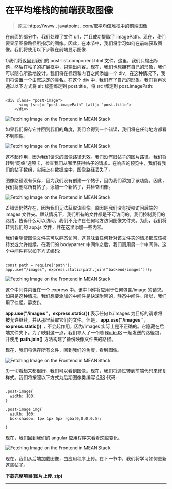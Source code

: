 # 在平均堆栈的前端获取图像

> 原文:[https://www . javatpoint . com/取平均值堆栈中的前端图像](https://www.javatpoint.com/fetching-image-on-frontend-in-mean-stack)

在前面的部分中，我们处理了文件 url，并且成功提取了 imagePath。现在，我们要显示图像路径所指示的图像。因此，在本节中，我们将学习如何在前端获取图像。我们将使用以下步骤在前端显示图像:

1)我们将返回到我们的 post-list.component.html 文件。这里，我们只输出标题，然后在帖子的扩展框中，只输出内容。现在，我们也想拥有自己的形象，我们可以随心所欲地设计。我们将在标题和内容之间添加一个 div，在这种情况下，我们将设置一个由您决定的类名。在这个 [div](https://www.javatpoint.com/html-div-tag) 中，我们有了自己的形象。我们将再次通过以下方式将 alt 标签绑定到 post.title，将 src 绑定到 post.imagePath:

```

<div class= "post-image">
      <img [src]= "post.imagePath" [alt]= "post.title">
    </div>

```

![Fetching Image on the Frontend in MEAN Stack](../Images/0b9349da99349a99bc13e54f88519049.png)

如果我们保存它并回到我们的角度，我们会得到一个错误，我们将在任何地方都看不到图像。

![Fetching Image on the Frontend in MEAN Stack](../Images/2a2da1c52d885bebf06acdcdbb7b219e.png)

这不起作用，因为我们请求的图像路径无效。我们没有旧帖子的图片路径。我们将转到“网络”选项卡，检查我们从哪里获得帖子的请求。在响应的预览中，我们有我们的帖子数组，实际上在数据库中，图像路径丢失了。

图像路径没有保存，因为我们没有创建一个帖子，因为我们添加了该功能。因此，我们将删除所有帖子，添加一个新帖子，并检查图像。

![Fetching Image on the Frontend in MEAN Stack](../Images/0e4070ce2d3fdb02a0be3228f4cf8443.png)

2)错误仍然存在，因为我们无法获取该图像。原因是我们没有授权访问后端的 images 文件夹。默认情况下，我们所有的文件都是不可访问的。我们控制我们的路线，告诉什么可以访问。我们不允许在任何地方访问图像文件夹。为此，我们将转到我们的 app.js 文件，并在这里添加一些内容。

我们希望使图像文件夹可以静态访问，这意味着任何针对该文件夹的请求都应该被转发或允许继续。在我们的 bodyparser 中间件之后，我们调用另一个中间件。这个中间件将以如下方式编码:

```

const path = require("path");
app.use("/images", express.static(path.join("backend/images")));

```

![Fetching Image on the Frontend in MEAN Stack](../Images/d80a78372375dc25001829054bcbfafa.png)

这个中间件内置在一个 express 中。该中间件将应用于任何包含/image 的请求。如果是这种情况，我们想要添加的中间件是快递附带的，静态中间件。所以，我们用了快递。静态()。

**app.use("/images "，express.static())** 表示任何以/images 为目标的请求将被允许继续，并从那里获取它们的文件。但是， **app.use("/images "，express.static())** ，不会起作用，因为/images 实际上是不正确的。它隐藏在后端文件夹下。为了映射这一点，我们导入了一个随 [NodeJS](https://www.javatpoint.com/nodejs-tutorial) 一起发送的路径包，并使用 **path.join()** 方法构建了备份映像文件夹的路径。

现在，我们将保存所有文件，回到我们的角度，看到图像。

![Fetching Image on the Frontend in MEAN Stack](../Images/a0e33d2cfda6e53e237384e8cfb5e339.png)

3)一切看起来都很好，我们可以看到图像。现在，我们将通过转到前端代码来修复样式。我们将按照以下方式为后期图像类编写 [CSS](https://www.javatpoint.com/css-tutorial) 代码:

```

.post-image{
  width: 100;
}

.post-image img{
  width: 100;
  box-shadow: 1px 1px 5px rgba(0,0,0,0.5);

}

```

现在，我们回到我们的 angular 应用程序来看看这些变化。

![Fetching Image on the Frontend in MEAN Stack](../Images/546326c3ee83b033c05b51120c817999.png)

现在，我们从后端加载图像，由应用程序上传。在下一节中，我们将学习如何更新这些帖子。

**下载完整项目(图片上传. zip)**

* * *